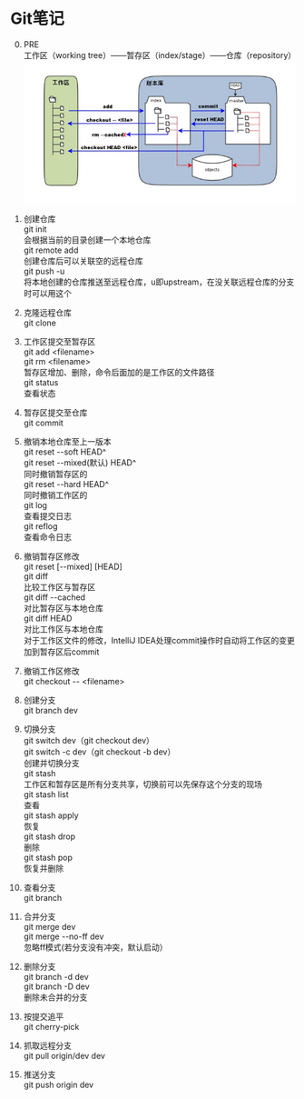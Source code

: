# Git笔记

0. PRE<br>
工作区（working tree）——暂存区（index/stage）——仓库（repository）
![git基础概念](https://github.com/lvv9/lvv9.github.io/blob/master/pic/1352126739_7909.jpg?raw=true)

1. 创建仓库<br>
git init<br>
会根据当前的目录创建一个本地仓库<br>
git remote add<br>
创建仓库后可以关联空的远程仓库<br>
git push -u<br>
将本地创建的仓库推送至远程仓库，u即upstream，在没关联远程仓库的分支时可以用这个

2. 克隆远程仓库<br>
git clone

3. 工作区提交至暂存区<br>
git add \<filename><br>
git rm \<filename><br>
暂存区增加、删除，命令后面加的是工作区的文件路径<br>
git status<br>
查看状态

4. 暂存区提交至仓库<br>
git commit

5. 撤销本地仓库至上一版本<br>
git reset --soft HEAD^<br>
git reset --mixed(默认) HEAD^<br>
同时撤销暂存区的<br>
git reset --hard HEAD^<br>
同时撤销工作区的<br>
git log<br>
查看提交日志<br>
git reflog<br>
查看命令日志

6. 撤销暂存区修改<br>
git reset \[--mixed\] \[HEAD\]<br>
git diff<br>
比较工作区与暂存区<br>
git diff --cached<br>
对比暂存区与本地仓库<br>
git diff HEAD<br>
对比工作区与本地仓库<br>
对于工作区文件的修改，IntelliJ IDEA处理commit操作时自动将工作区的变更加到暂存区后commit

7. 撤销工作区修改<br>
git checkout -- \<filename>

8. 创建分支<br>
git branch dev

9. 切换分支<br>
git switch dev（git checkout dev）<br>
git switch -c dev（git checkout -b dev）<br>
创建并切换分支<br>
git stash<br>
工作区和暂存区是所有分支共享，切换前可以先保存这个分支的现场<br>
git stash list<br>
查看<br>
git stash apply<br>
恢复<br>
git stash drop<br>
删除<br>
git stash pop  
恢复并删除

10. 查看分支<br>
git branch

11. 合并分支<br>
git merge dev<br>
git merge --no-ff dev<br>
忽略ff模式(若分支没有冲突，默认启动）

12. 删除分支<br>
git branch -d dev<br>
git branch -D dev<br>
删除未合并的分支

13. 按提交追平<br>
git cherry-pick

14. 抓取远程分支<br>
git pull origin/dev dev

15. 推送分支<br>
git push origin dev
